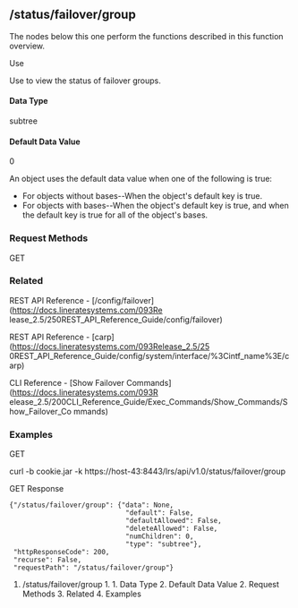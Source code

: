 ## /status/failover/group

The nodes below this one perform the functions described in this function
overview.

Use

Use to view the status of failover groups.

#### Data Type

subtree

#### Default Data Value

0

An object uses the default data value when one of the following is true:

  * For objects without bases--When the object's default key is true.
  * For objects with bases--When the object's default key is true, and when the default key is true for all of the object's bases.

### Request Methods

GET

### Related

REST API Reference - [/config/failover](https://docs.lineratesystems.com/093Re
lease_2.5/250REST_API_Reference_Guide/config/failover)

REST API Reference - [carp](https://docs.lineratesystems.com/093Release_2.5/25
0REST_API_Reference_Guide/config/system/interface/%3Cintf_name%3E/carp)

CLI Reference - [Show Failover Commands](https://docs.lineratesystems.com/093R
elease_2.5/200CLI_Reference_Guide/Exec_Commands/Show_Commands/Show_Failover_Co
mmands)

### Examples

GET

curl -b cookie.jar -k https://host-43:8443/lrs/api/v1.0/status/failover/group

GET Response

    
    {"/status/failover/group": {"data": None,
                                 "default": False,
                                 "defaultAllowed": False,
                                 "deleteAllowed": False,
                                 "numChildren": 0,
                                 "type": "subtree"},
     "httpResponseCode": 200,
     "recurse": False,
     "requestPath": "/status/failover/group"}
    

  1. /status/failover/group
    1.       1. Data Type
      2. Default Data Value
    2. Request Methods
    3. Related
    4. Examples

